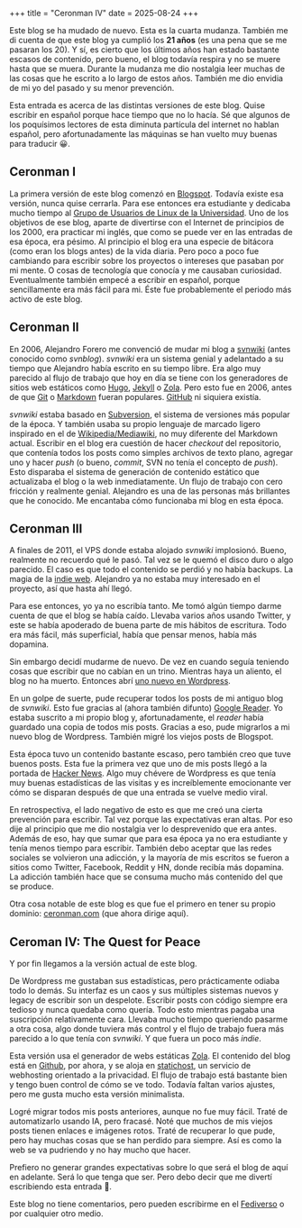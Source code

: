 +++
title = "Ceronman IV"
date = 2025-08-24
+++

Este blog se ha mudado de nuevo. Esta es la cuarta mudanza. También me di cuenta de que este blog ya cumplió los **21 años** (es una pena que se me pasaran los 20). Y sí, es cierto que los últimos años han estado bastante escasos de contenido, pero bueno, el blog todavía respira y no se muere hasta que se muera. Durante la mudanza me dio nostalgia leer muchas de las cosas que he escrito a lo largo de estos años. También me dio envidia de mi yo del pasado y su menor prevención.

Esta entrada es acerca de las distintas versiones de este blog. Quise escribir en español porque hace tiempo que no lo hacía. Sé que algunos de los poquísimos lectores de esta diminuta partícula del internet no hablan español, pero afortunadamente las máquinas se han vuelto muy buenas para traducir 😀.

## Ceronman I

La primera versión de este blog comenzó en [Blogspot](https://ceronman.blogspot.com/). Todavía existe esa versión, nunca quise cerrarla. Para ese entonces era estudiante y dedicaba mucho tiempo al [Grupo de Usuarios de Linux de la Universidad](http://gluc.unicauca.edu.co). Uno de los objetivos de ese blog, aparte de divertirse con el Internet de principios de los 2000, era practicar mi inglés, que como se puede ver en las entradas de esa época, era pésimo. Al principio el blog era una especie de bitácora (como eran los blogs antes) de la vida diaria. Pero poco a poco fue cambiando para escribir sobre los proyectos o intereses que pasaban por mi mente. O cosas de tecnología que conocía y me causaban curiosidad. Eventualmente también empecé a escribir en español, porque sencillamente era más fácil para mi. Éste fue probablemente el periodo más activo de este blog.

## Ceronman II

En 2006, Alejandro Forero me convenció de mudar mi blog a [svnwiki](https://web.archive.org/web/20071011151759/http://wiki.freaks-unidos.net/svnwiki/) (antes conocido como *svnblog*). *svnwiki* era un sistema genial y adelantado a su tiempo que Alejandro había escrito en su tiempo libre. Era algo muy parecido al flujo de trabajo que hoy en día se tiene con los generadores de sitios web estáticos como [Hugo](https://gohugo.io/), [Jekyll](https://jekyllrb.com/) o [Zola](https://www.getzola.org/). Pero esto fue en 2006, antes de que [Git](https://en.wikipedia.org/wiki/Git) o [Markdown](https://en.wikipedia.org/wiki/Markdown) fueran populares. [GitHub](http://github.com/) ni siquiera existía.

*svnwiki* estaba basado en [Subversion](https://subversion.apache.org/), el sistema de versiones más popular de la época. Y también usaba su propio lenguaje de marcado ligero inspirado en el de [Wikipedia/Mediawiki](https://www.mediawiki.org/wiki/Help:Formatting), no muy diferente del Markdown actual. Escribir en el blog era cuestión de hacer *checkout* del repositorio, que contenía todos los posts como simples archivos de texto plano, agregar uno y hacer *push* (o bueno, *commit*, SVN no tenía el concepto de *push*). Esto disparaba el sistema de generación de contenido estático que actualizaba el blog o la web inmediatamente. Un flujo de trabajo con cero fricción y realmente genial. Alejandro es una de las personas más brillantes que he conocido. Me encantaba cómo funcionaba mi blog en esta época.

## Ceronman III

A finales de 2011, el VPS donde estaba alojado *svnwiki* implosionó. Bueno, realmente no recuerdo qué le pasó. Tal vez se le quemó el disco duro o algo parecido. El caso es que todo el contenido se perdió y no había backups. La magia de la [indie web](https://indieweb.org/). Alejandro ya no estaba muy interesado en el proyecto, así que hasta ahí llegó.

Para ese entonces, yo ya no escribía tanto. Me tomó algún tiempo darme cuenta de que el blog se había caído. Llevaba varios años usando Twitter, y este se había apoderado de buena parte de mis hábitos de escritura. Todo era más fácil, más superficial, había que pensar menos, había más dopamina.

Sin embargo decidí mudarme de nuevo. De vez en cuando seguía teniendo cosas que escribir que no cabían en un trino. Mientras haya un aliento, el blog no ha muerto. Entonces abrí [uno nuevo en Wordpress](https://ceronman.wordpress.com/).

En un golpe de suerte, pude recuperar todos los posts de mi antiguo blog de *svnwiki*. Esto fue gracias al (ahora también difunto) [Google Reader](https://en.wikipedia.org/wiki/Google_Reader). Yo estaba suscrito a mi propio blog y, afortunadamente, el *reader* había guardado una copia de todos mis posts. Gracias a eso, pude migrarlos a mi nuevo blog de Wordpress. También migré los viejos posts de Blogspot.

Esta época tuvo un contenido bastante escaso, pero también creo que tuve buenos posts. Esta fue la primera vez que uno de mis posts llegó a la portada de [Hacker News](https://news.ycombinator.com/). Algo muy chévere de Wordpress es que tenía muy buenas estadísticas de las visitas y es increíblemente emocionante ver cómo se disparan después de que una entrada se vuelve medio viral.

En retrospectiva, el lado negativo de esto es que me creó una cierta prevención para escribir. Tal vez porque las expectativas eran altas. Por eso dije al principio que me dio nostalgia ver lo desprevenido que era antes.  Además de eso, hay que sumar que para esa época ya no era estudiante y tenía menos tiempo para escribir. También debo aceptar que las redes sociales se volvieron una adicción, y la mayoría de mis escritos se fueron a sitios como Twitter, Facebook, Reddit y HN, donde recibía más dopamina. La adicción también hace que se consuma mucho más contenido del que se produce.

Otra cosa notable de este blog es que fue el primero en tener su propio dominio: [ceronman.com](https://ceronman.com) (que ahora dirige aquí).

## Ceroman IV: The Quest for Peace

Y por fin llegamos a la versión actual de este blog.

De Wordpress me gustaban sus estadísticas, pero prácticamente odiaba todo lo demás. Su interfaz es un caos y sus múltiples sistemas nuevos y legacy de escribir son un despelote. Escribir posts con código siempre era tedioso y nunca quedaba como quería. Todo esto mientras pagaba una suscripción relativamente cara. Llevaba mucho tiempo queriendo pasarme a otra cosa, algo donde tuviera más control y el flujo de trabajo fuera más parecido a lo que tenía con *svnwiki*. Y que fuera un poco más *indie*.

Esta versión usa el generador de webs estáticas [Zola](https://www.getzola.org/). El contenido del blog está en [Github](https://github.com/ceronman/blog), por ahora, y se aloja en [statichost](https://www.statichost.eu/), un servicio de webhosting orientado a la privacidad. El flujo de trabajo está bastante bien y tengo buen control de cómo se ve todo. Todavía faltan varios ajustes, pero me gusta mucho esta versión minimalista.

Logré migrar todos mis posts anteriores, aunque no fue muy fácil. Traté de automatizarlo usando IA, pero fracasé. Noté que muchos de mis viejos posts tienen enlaces e imágenes rotos. Traté de recuperar lo que pude, pero hay muchas cosas que se han perdido para siempre. Así es como la web se va pudriendo y no hay mucho que hacer.

Prefiero no generar grandes expectativas sobre lo que será el blog de aquí en adelante. Será lo que tenga que ser. Pero debo decir que me divertí escribiendo esta entrada 🙂.

Este blog no tiene comentarios, pero pueden escribirme en el [Fediverso](https://col.social/@manuelceron) o por cualquier otro medio.
